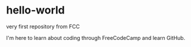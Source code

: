 # hello-world
very first repository from FCC

I'm here to learn about coding through FreeCodeCamp and learn GitHub.
